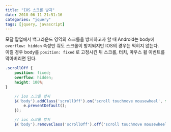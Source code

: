 ```yaml
---
title: "IOS 스크롤 방지"
date: 2018-06-11 21:51:16
categories: "jquery"
tags: [jquery, javascript]
---
```


모달 팝업에서 백그라운드 영역의 스크롤을 방지하고자 할 때 Android는 body에 `overflow: hidden` 속성만 줘도 스크롤이 방지되지만 IOS의 경우는 먹히지 않는다.  
이럴 경우 body를 `position: fixed` 로 고정시킨 뒤 스크롤, 터치, 마우스 휠 이벤트를 막아버리면 된다.

<!-- more -->

```css
.scrollOff {
    position: fixed;
    overflow: hidden;
    height: 100%;
}
```
```javascript
    // ios 스크롤 방지
    $('body').addClass('scrollOff').on('scroll touchmove mousewheel', function(e){
        e.preventDefault();
    });

    // ios 스크롤 방지
    $('body').removeClass('scrollOff').off('scroll touchmove mousewheel');
```
